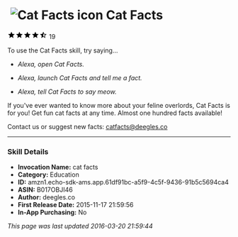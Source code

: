 # &nbsp;<img src="https://github.com/dale3h/alexa-skills-list/raw/master/skills/cat-facts/B017OBJI46/app_icon" alt="Cat Facts icon" width="36"> Cat Facts
![4.2 stars](../../../images/ic_star_black_18dp_1x.png)![4.2 stars](../../../images/ic_star_black_18dp_1x.png)![4.2 stars](../../../images/ic_star_black_18dp_1x.png)![4.2 stars](../../../images/ic_star_black_18dp_1x.png)![4.2 stars](../../../images/ic_star_half_black_18dp_1x.png) 19

To use the Cat Facts skill, try saying...

* *Alexa, open Cat Facts.*

* *Alexa, launch Cat Facts and tell me a fact.*

* *Alexa, tell Cat Facts to say meow.*

If you've ever wanted to know more about your feline overlords, Cat Facts is for you! Get fun cat facts at any time. Almost one hundred facts available!

Contact us or suggest new facts: catfacts@deegles.co

***

### Skill Details

* **Invocation Name:** cat facts
* **Category:** Education
* **ID:** amzn1.echo-sdk-ams.app.61df91bc-a5f9-4c5f-9436-91b5c5694ca4
* **ASIN:** B017OBJI46
* **Author:** deegles.co
* **First Release Date:** 2015-11-17 21:59:56
* **In-App Purchasing:** No

*This page was last updated 2016-03-20 21:59:44*
